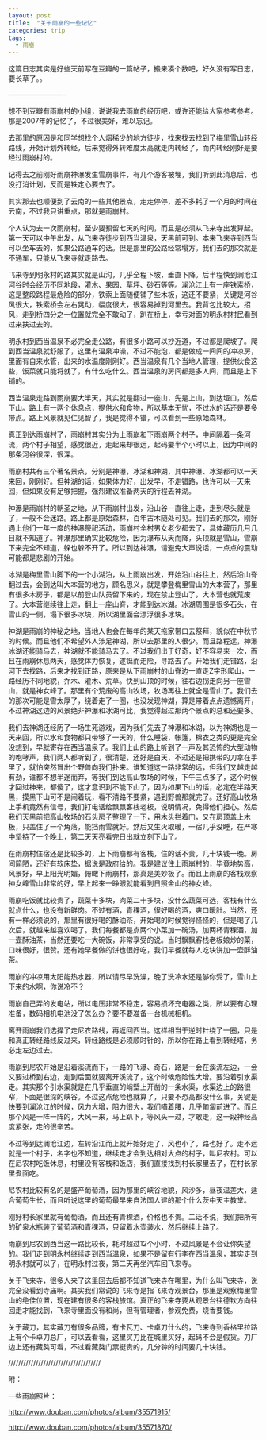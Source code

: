 ```yaml
---
layout: post
title:  "关于雨崩的一些记忆"
categories: trip
tags:
  - 雨崩
---
```

这篇日志其实是好些天前写在豆瓣的一篇帖子，搬来凑个数吧，好久没有写日志，要长草了。。

————————-

想不到豆瓣有雨崩村的小组，说说我去雨崩的经历吧，或许还能给大家参考参考。那是2007年的记忆了，不过很美好，难以忘记。

去那里的原因是和同学想找个人烟稀少的地方徒步，找来找去找到了梅里雪山转经路线，开始计划外转经，后来觉得外转难度太高就走内转经了，而内转经刚好是要经过雨崩村的。

记得去之前刚好雨崩神瀑发生雪崩事件，有几个游客被埋，我们听到此消息后，也没打消计划，反而是铁定心要去了。

其实那去也顺便到了云南的一些其他景点，走走停停，差不多耗了一个月的时间在云南，不过我只讲重点，那就是雨崩村。

个人认为去一次雨崩村，至少要预留七天的时间，而且是必须从飞来寺出发算起。第一天可以中午出发，从飞来寺徒步到西当温泉，天黑前可到。本来飞来寺到西当可以坐车去的，如果公路通车的话。但是那里的公路经常塌方。我们去的那次就是不通车，只能从飞来寺就走路去。

飞来寺到明永村的路其实就是山沟，几乎全程下坡，垂直下降。后半程快到澜沧江河谷时会经历不同地段，灌木、果园、草坪、砂石等等。澜沧江上有一座铁索桥，这是整段路程最危险的部分，铁索上面随便铺了些木板，这还不要紧，关键是河谷风很大，铁索桥会左右晃动，幅度很大，很容易掉到河里去。我背包比较大，招风，走到桥四分之一位置就完全不敢动了，趴在桥上，幸亏对面的明永村村民看到过来扶过去的。

明永村到西当温泉不必完全走公路，有很多小路可以抄近道，不过都是爬坡了。爬到西当温泉就舒服了，这里有温泉冲澡，不过不能泡，都是做成一间间的冲凉房，里面有自来水管，出来的水温度刚刚好。西当温泉有几个当地人管理，提供伙食这些，饭菜就只能将就了，有什么吃什么。西当温泉的房间都是多人间，而且是上下铺的。

西当温泉走路到雨崩要大半天，其实就是翻过一座山，先是上山，到达垭口，然后下山。路上有一两个休息点，提供水和食物，所以基本无忧，不过水的话还是要多带点。路上风景就见仁见智了，我是觉得不错，可以看到一些原始森林。

真正到达雨崩村了，雨崩村其实分为上雨崩和下雨崩两个村子，中间隔着一条河流，两个村子相望，感觉很近，走起来却很远，起码要半个小时以上，因为中间的那条河谷很深，很深。

雨崩村共有三个著名景点，分别是神瀑，冰湖和神湖，其中神瀑、冰湖都可以一天来回，刚刚好。但神湖的话，如果体力好，出发早，不走错路，也许可以一天来回，但如果没有足够把握，强烈建议准备两天的行程去神湖。

神瀑是雨崩村的朝圣之地，从下雨崩村出发，沿山谷一直往上走，走到尽头就是了，一般不会迷路。路上都是原始森林，百年古木随处可见。我们去的那次，刚好遇上他们一年一度的神瀑祭祀活动，雨崩村全村男女老少都去了，具体藏历几月几日就不知道了。神瀑那里确实比较危险，因为瀑布从天而降，头顶就是雪山，雪崩下来完全不知道，躲也躲不开了。所以到达神瀑，请避免大声说话，一点点的震动可能都是悲剧的开始。

冰湖是梅里雪山脚下的一个小湖泊，从上雨崩出发，开始沿山谷往上，然后沿山脊翻过去，会到达叫大本营的地方，顾名思义，就是攀登梅里雪山的大本营了，那里有很多木房子，都是以前登山队员留下来的，现在禁止登山了，大本营也就荒废了。大本营继续往上走，翻上一座山脊，才能到达冰湖。冰湖周围是很多石头，在雪山的一侧，塌下很多冰块，所以湖里面会漂浮很多冰块。

神湖是雨崩的神秘之地，当地人也会在每年的某天拖家带口去祭拜，貌似在中秋节的时候。而且他们不希望外人涉足神湖，所以去那里的人很少。而且路程远，神瀑冰湖还能骑马去，神湖就不能骑马去了。不过我们出于好奇，好不容易来一次，而且在雨崩休息两天，感觉体力恢复，遂铤而走险，寻路去了。开始我们走错路，沿河下去找路，后来才找到正路，原来是从下雨崩村的山脊边一直走Z字形爬山，一路经历不同地貌，乔木、灌木、荒草。快到山顶的时候，往右边拐走向另一座雪山，就是神女峰了。那里有个荒废的高山牧场，牧场再往上就全是雪山了。我们去的那次可能是雪太厚了，绕着走了一圈，也没发现神湖，算是带着点点遗憾离开，不过神湖这边的风景绝非神瀑和冰湖可比，我觉得超过那两个景点的总和还要多。

我们去神湖还经历了一场生死游戏，因为我们先去了神瀑和冰湖，以为神湖也是一天来回，所以水和食物都只带够了一天的，什么睡袋，帐篷，棉衣之类的更是完全没想到，早就寄存在西当温泉了。我们上山的路上听到了一声及其恐怖的大型动物的咆哮声，我们两人都听到了，很清楚，还好是白天，不过还是把携带的刀拿在手里了，就怕突然冒出个野兽向我们扑来。谁知道这一路非常的远，但我们又越走越有劲，谁都不想半途而弃，等我们到达高山牧场的时候，下午三点多了，这个时候才回过神来，都傻了，这才意识到不能下山了，因为如果下山的话，必定在半路天黑，摸黑下山可不是闹着玩，看不清路不要紧，遇到野兽那就完了。还好高山牧场上手机竟然有信号，我们打电话给飘飘客栈老板，说明情况，免得他们担心。然后我们天黑前把高山牧场的石头房子整理了一下，用木头拦着门，又在房顶盖上木板，只盖住了一个角落，能挡雨雪就好。然后又生火取暖，一宿几乎没睡，在严寒中坚持了一个晚上，第二天天亮看完日出就立刻下山了。

在雨崩村住宿还是比较多的，上下雨崩都有客栈，住的话不贵，几十块钱一晚。房间简陋，还好有软床垫，据说是政府给的。我是建议住上雨崩村的，毕竟地势高，风景好，早上阳光明媚，俯瞰下雨崩村，那真是美妙极了。而且上雨崩的客栈观察神女峰雪山非常的好，早上起来一睁眼就能看到日照金山的神女峰。

雨崩吃饭就比较贵了，蔬菜十多块，肉菜二十多块，没什么蔬菜可选，客栈有什么就点什么，也没有新鲜肉。不过有酒，青稞酒，很好喝的酒，爽口暖肚。当然，还有一样必须说的，那里有很好喝的酥油茶，开始喝的时候觉得怪怪的，但是喝了几次后，就越来越喜欢喝了。我们每餐都是点两个小菜加一碗汤，加两杯青稞酒，加一壶酥油茶，当然还要吃一大碗饭，非常享受的说。当时飘飘客栈老板娘炒的菜，口味很好，很赞。还有她早餐做的饼也很好吃，我们早餐就每人吃块饼加一壶酥油茶。

雨崩的冲凉用太阳能热水器，所以请尽早洗澡，晚了洗冷水还是够你受了，雪山上下来的水啊，你说冷不？

雨崩自己弄的发电站，所以电压非常不稳定，容易损坏充电器之类，所以要有心理准备，数码相机电池没了怎么办？要不要准备一台机械相机。

离开雨崩我们选择了走尼农路线，再返回西当。这样相当于逆时针绕了一圈，只是和真正转经路线反过来，转经路线是必须顺时针的，所以你在路上看到转经塔，务必走左边过去。

雨崩到尼农开始是沿着溪流而下，一路的飞瀑、奇石，路是一会在溪流左边，一会又要过桥到右边，走到后面就要离开溪流了，这个时候危险性大增。要沿着引水渠走。其实那个引水渠就是在几乎垂直的峭壁上开凿的一条水渠，水渠边上的路很窄，下面是很深的峡谷。不过这点危险也就算了，只要不恐高都没什么事，关键是快要到澜沧江的时候，风力大增，阻力很大，我们喵着腰，几乎匍匐前进了。而且那个风是一阵一阵的，大风一来，马上趴下，等风头一过，才敢走，这一段神经高度紧张，走的很辛苦。

不过等到达澜沧江边，左转沿江而上就开始好走了，风也小了，路也好了。走不远就是一个村子，名字也不知道，继续走才会到达相对大点的村子，叫尼农村。可以在尼农村吃饭休息，村里没有客栈和饭店，我们直接找到村长家里去了，在村长家里煮面吃。

尼农村比较有名的是盛产葡萄酒，因为那里的峡谷地貌，风沙多，昼夜温差大，适合葡萄生长，而且听说这里的葡萄最早来自法国人建的那个什么茨中天主教堂。

刚好村长家里就有葡萄酒，而且还有青稞酒，价格也不贵。二话不说，我们把所有的矿泉水瓶装了葡萄酒和青稞酒，只留着水壶装水，然后继续上路了。

雨崩到尼农到西当这一路比较长，耗时超过12个小时，不过风景是不会让你失望的。我们走到明永村继续走到西当温泉，如果不是留有行李在西当温泉，其实走到明永村就可以了，在明永村过夜，第二天再坐汽车回飞来寺。

关于飞来寺，很多人来了这里回去后都不知道飞来寺在哪里，为什么叫飞来寺，说完全没看到寺庙啊。其实我们常说的飞来寺是指飞来寺观景台，那里是观察梅里雪山的绝佳位置，现在建有很多的客栈旅馆。真正的飞来寺要从观景台往德钦方向往回走才能找到，飞来寺里面没有和尚，但有管理者，参观免费，烧香要钱。

关于藏刀，其实藏刀有很多品牌，有卡瓦刀、卡卓刀什么的，飞来寺到香格里拉路上有个卡卓刀总厂，可以去看看，这里买刀比在城里买好，起码不会是假货。刀厂边上还有藏獒可看，不过看藏獒门票挺贵的，几分钟的时间要几十块钱。

/////////////////////////////////////

附：

一些雨崩照片：

http://www.douban.com/photos/album/35571915/

http://www.douban.com/photos/album/35571870/
